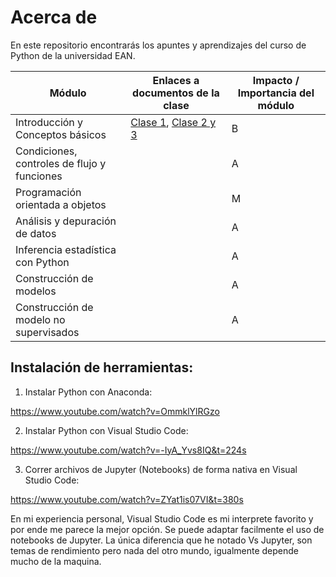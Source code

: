 # Acerca de

En este repositorio encontrarás los apuntes y aprendizajes del curso de Python de la universidad EAN.

|   Módulo  |   Enlaces a documentos de la clase    |   Impacto / Importancia del módulo    |
|   -----   |   --------------------------------    |   --------------------------------    |
|   Introducción y Conceptos básicos    |   [Clase 1](./2.%20Clase%20No.%201.md), [Clase 2 y 3](3.%20Clase%20No.%202.md)   |   B   |
|   Condiciones, controles de flujo y funciones    |       |   A   |
|   Programación orientada a objetos    |       |   M   |
|   Análisis y depuración de datos    |       |   A   |
|   Inferencia estadística con Python    |       |   A   |
|   Construcción de modelos    |       |   A   |  
|   Construcción de modelo no supervisados    |       |   A   |

## Instalación de herramientas:

1. Instalar Python con Anaconda:

https://www.youtube.com/watch?v=OmmklYlRGzo

2. Instalar Python con Visual Studio Code:

https://www.youtube.com/watch?v=-IyA_Yvs8IQ&t=224s

3. Correr archivos de Jupyter (Notebooks) de forma nativa en Visual Studio Code:

https://www.youtube.com/watch?v=ZYat1is07VI&t=380s

En mi experiencia personal, Visual Studio Code es mi interprete favorito y por ende me parece la mejor opción. Se puede adaptar facilmente el uso de notebooks de Jupyter. La única diferencia que he notado Vs Jupyter, son temas de rendimiento pero nada del otro mundo, igualmente depende mucho de la maquina.


